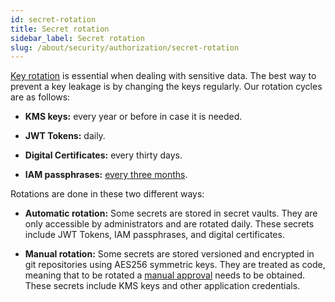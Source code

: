 ```yaml
---
id: secret-rotation
title: Secret rotation
sidebar_label: Secret rotation
slug: /about/security/authorization/secret-rotation
---
```


[Key rotation](/criteria/credentials/130)
is essential when dealing with sensitive data.
The best way to prevent a key leakage
is by changing the keys regularly.
Our rotation cycles are as follows:

- **KMS keys:** every year or before in case it is needed.

- **JWT Tokens:** daily.

- **Digital Certificates:** every thirty days.

- **IAM passphrases:** [every three months](/criteria/certificates/089).

Rotations are done in these two different ways:

- **Automatic rotation:**
Some secrets are stored in secret vaults.
They are only accessible by administrators
and are rotated daily.
These secrets include JWT Tokens,
IAM passphrases,
and digital certificates.

- **Manual rotation:**
Some secrets are stored versioned
and encrypted in git repositories
using AES256 symmetric keys.
They are treated as code,
meaning that to be rotated a
[manual approval](https://fluidattacks.com/about/security/#PR)
needs to be obtained.
These secrets include KMS keys
and other application credentials.
